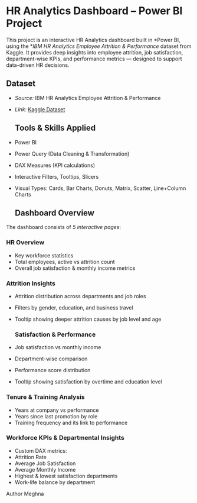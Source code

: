 # HR Analytics Dashboard – Power BI Project

This project is an interactive HR Analytics dashboard built in *Power BI, using the **IBM HR Analytics Employee Attrition & Performance* dataset from Kaggle. It provides deep insights into employee attrition, job satisfaction, department-wise KPIs, and performance metrics — designed to support data-driven HR decisions.

## Dataset

- *Source:* IBM HR Analytics Employee Attrition & Performance  
- *Link:* [Kaggle Dataset](https://www.kaggle.com/datasets/pavansubhasht/ibm-hr-analytics-attrition-dataset)

  ## Tools & Skills Applied
- Power BI
- Power Query (Data Cleaning & Transformation)
- DAX Measures (KPI calculations)
- Interactive Filters, Tooltips, Slicers
- Visual Types: Cards, Bar Charts, Donuts, Matrix, Scatter, Line+Column Charts

  ## Dashboard Overview

The dashboard consists of *5 interactive pages*:

### HR Overview
- Key workforce statistics
- Total employees, active vs attrition count
- Overall job satisfaction & monthly income metrics

### Attrition Insights
- Attrition distribution across departments and job roles
- Filters by gender, education, and business travel
- Tooltip showing deeper attrition causes by job level and age

  ### Satisfaction & Performance
- Job satisfaction vs monthly income
- Department-wise comparison
- Performance score distribution
- Tooltip showing satisfaction by overtime and education level

### Tenure & Training Analysis
- Years at company vs performance
- Years since last promotion by role
- Training frequency and its link to performance

### Workforce KPIs & Departmental Insights
- Custom DAX metrics:
- Attrition Rate
- Average Job Satisfaction
- Average Monthly Income
- Highest & lowest satisfaction departments
- Work-life balance by department




Author Meghna








